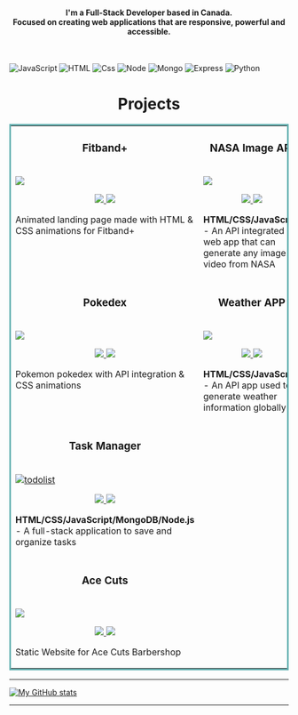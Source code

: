 <h4 align="center">
I'm a Full-Stack Developer based in Canada. <br />  Focused on creating web applications that are responsive, powerful and accessible.
</h4>
<br>


<p>
  <img alt="JavaScript" src="https://img.shields.io/badge/JavaScript-F7DF1E?logo=javascript&logoColor=white&style=for-the-badge" />
  <img alt="HTML" src="https://img.shields.io/badge/HTML-E34F26?logo=html5&logoColor=white&style=for-the-badge" />
  <img alt="Css" src="https://img.shields.io/badge/CSS-1572B6?logo=css3&logoColor=white&style=for-the-badge" />
  <img alt="Node" src="https://img.shields.io/badge/NODE-339933?logo=node.js&logoColor=white&style=for-the-badge" /> 
  <img alt="Mongo" src="https://img.shields.io/badge/MONGODB-47A248?logo=mongodb&logoColor=white&style=for-the-badge" /> 
  <img alt="Express" src="https://img.shields.io/badge/EXPRESS-000000?logo=express&logoColor=white&style=for-the-badge" />
  <img alt="Python" src="https://img.shields.io/badge/PYTHON-3776AB?logo=python&logoColor=white&style=for-the-badge" />


<h1 align="center">Projects</h1>


<table bordercolor="#66b2b2">
  <tr>  
    <td width="50%" valign="top">
      <h3 align="center"> Fitband+ </h3>
        <br />
        <a target="_blank" href="https://fitbandpage.netlify.app/">
            <img src="https://user-images.githubusercontent.com/98681977/171325956-0f6d146f-0354-4e51-8074-e8d7949760f8.gif"/>
        </a>
        <br />
        <p align="center">
		<a href="https://github.com/njohal13/animated-landingpage" target="_blank">
    			<img src="https://img.shields.io/static/v1?label=|&message=REPO&color=23555f&style=plastic&logo=github&logo-color=white"/>
  		</a>  
  		<a href="https://fitbandpage.netlify.app/" target="_blank">
    			<img src="https://img.shields.io/static/v1?label=|&message=WEBSITE&color=cdf998&style=plastic&logo=wordpress&logo-color=white"/>
  		</a>
	</p>
        <p> Animated landing page made with HTML & CSS animations for Fitband+ </p>
    </td>

	  
   <td width="50%" valign="top">
      <h3 align="center"> NASA Image API </h3>
        <br />
      	<a target="_blank" href="">
           <img src="https://user-images.githubusercontent.com/98681977/172957833-1f0e8aba-49a6-4118-9a55-2ba4147e61a1.gif"/>
      	</a>
        <br />
        <p align="center">
		<a href="https://github.com/njohal13/nasa-api" target="_blank">
    			<img src="https://img.shields.io/static/v1?label=|&message=REPO&color=23555f&style=plastic&logo=github&logo-color=white"/>
  		</a>  
  		<a href="https://njnasa.netlify.app/" target="_blank">
    			<img src="https://img.shields.io/static/v1?label=|&message=WEBSITE&color=cdf998&style=plastic&logo=wordpress&logo-color=white"/>
  		</a>
	</p> 
        <p><strong>HTML/CSS/JavaScript</strong> - An API integrated web app that can generate any image or video from NASA </p>
    </td> 	  
  </tr>
  <tr>  
    <td width="50%" valign="top">
      <h3 align="center"> Pokedex </h3>
        <br />
        <a target="_blank" href="">
            <img src="https://user-images.githubusercontent.com/98681977/168454881-6a199e2b-c9a4-42cf-896b-bc4e658ad2f5.gif"/>
        </a>
        <br />
        <p align="center">
		<a href="https://github.com/njohal13/pokedex" target="_blank">
    			<img src="https://img.shields.io/static/v1?label=|&message=REPO&color=23555f&style=plastic&logo=github&logo-color=white"/>
  		</a>  
  		<a href="" target="_blank">
    			<img src="https://img.shields.io/static/v1?label=|&message=WEBSITE&color=cdf998&style=plastic&logo=wordpress&logo-color=white"/>
  		</a>
	</p>
        <p> Pokemon pokedex with API integration & CSS animations </p>
    </td>
     <td width="50%" valign="top">
      <h3 align="center"> Weather APP </h3>
        <br />
        <a target="_blank" href="https://njweather.netlify.app/">
            <img src="https://user-images.githubusercontent.com/98681977/168454927-7e89250e-193c-4602-808a-ba251c6a9790.gif"/>
        </a>
        <br />
        <p align="center">
  	    <a href="https://github.com/njohal13/weather" target="_blank">
	    	<img src="https://img.shields.io/static/v1?label=|&message=REPO&color=23555f&style=plastic&logo=github&logo-color=white"/>
	    </a>  
	    <a href="https://njweather.netlify.app/" target="_blank">    
	    	<img src="https://img.shields.io/static/v1?label=|&message=WEBSITE&color=cdf998&style=plastic&logo=wordpress&logo-color=white"/>
	    </a>
      	</p>
        <p><strong>HTML/CSS/JavaScript</strong> - An API app used to generate weather information globally</p>
    </td>  
  </tr>
  <tr>  
    <td width="50%" valign="top">
      <h3 align="center"> Task Manager </h3>
        <br />
      	<a target="_blank" href="">
          <img alt="todolist" src="https://user-images.githubusercontent.com/98681977/187013522-4fb0d35b-f730-48dc-88a9-bcb79af92c24.png"/>
        </a>
        <br />
        <p align="center">
  	    <a href="" target="_blank">
	    	<img src="https://img.shields.io/static/v1?label=|&message=REPO&color=23555f&style=plastic&logo=github&logo-color=white"/>
	    </a>  
  	    <a href="https://github.com/njohal13/to-do-list" target="_blank">
	    	<img src="https://img.shields.io/static/v1?label=|&message=WEBSITE&color=cdf998&style=plastic&logo=wordpress&logo-color=white"/>
	    </a>
      	</p>
        <p><strong>HTML/CSS/JavaScript/MongoDB/Node.js</strong> - A full-stack application to save and organize tasks</p>
     
  <tr>  
    <td width="50%" valign="top">
      <h3 align="center"> Ace Cuts </h3>
        <br />
        <a target="_blank" href="https://acecutsbarbers.netlify.app/">
            <img src="https://user-images.githubusercontent.com/98681977/182456318-afe8393b-5066-4dd6-b03d-b76b3162feb3.png"/>
        </a>
        <br />
        <p align="center">
		<a href="https://github.com/njohal13/fullwebsitev2-barbershop" target="_blank">
    			<img src="https://img.shields.io/static/v1?label=|&message=REPO&color=23555f&style=plastic&logo=github&logo-color=white"/>
  		</a>  
  		<a href="https://acecutsbarbers.netlify.app/" target="_blank">
    			<img src="https://img.shields.io/static/v1?label=|&message=WEBSITE&color=cdf998&style=plastic&logo=wordpress&logo-color=white"/>
  		</a>
	</p>
        <p> Static Website for Ace Cuts Barbershop </p>
    </td>
   <tr> 
     
</table>







<hr/>

[![My GitHub stats](https://github-readme-stats.vercel.app/api?username=njohal13&show_icons=true&theme=tokyonight)](https://github.com/njohal13/github-readme-stats)

<hr/>
<!--
**njohal13/njohal13** is a ✨ _special_ ✨ repository because its `README.md` (this file) appears on your GitHub profile.

Here are some ideas to get you started:

- 🔭 I’m currently working on ...
- 🌱 I’m currently learning ...
- 👯 I’m looking to collaborate on ...
- 🤔 I’m looking for help with ...
- 💬 Ask me about ...
- 📫 How to reach me: ...
- 😄 Pronouns: ...
- ⚡ Fun fact: ...
-->
